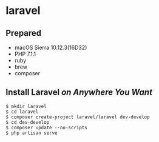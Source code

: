 # laravel

## Prepared
- macOS Sierra 10.12.3(16D32)
- PHP 7.1.1
- ruby
- brew
- composer

## Install Laravel *on Anywhere You Want*
    
    $ mkdir laravel
    $ cd laravel
    $ composer create-project laravel/laravel dev-develop
    $ cd dev-develop
    $ composer update --no-scripts  
    $ php artisan serve
